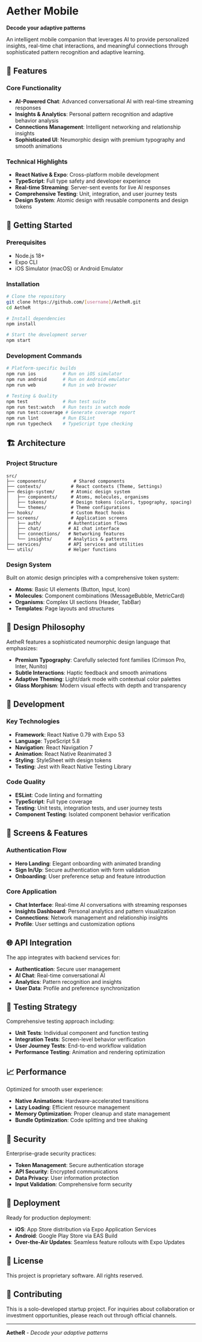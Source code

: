 # Aether Mobile

**Decode your adaptive patterns**

An intelligent mobile companion that leverages AI to provide personalized insights, real-time chat interactions, and meaningful connections through sophisticated pattern recognition and adaptive learning.

## 🌟 Features

### Core Functionality
- **AI-Powered Chat**: Advanced conversational AI with real-time streaming responses
- **Insights & Analytics**: Personal pattern recognition and adaptive behavior analysis  
- **Connections Management**: Intelligent networking and relationship insights
- **Sophisticated UI**: Neumorphic design with premium typography and smooth animations

### Technical Highlights
- **React Native & Expo**: Cross-platform mobile development
- **TypeScript**: Full type safety and developer experience
- **Real-time Streaming**: Server-sent events for live AI responses
- **Comprehensive Testing**: Unit, integration, and user journey tests
- **Design System**: Atomic design with reusable components and design tokens

## 🚀 Getting Started

### Prerequisites
- Node.js 18+ 
- Expo CLI
- iOS Simulator (macOS) or Android Emulator

### Installation

```bash
# Clone the repository
git clone https://github.com/[username]/AetheR.git
cd AetheR

# Install dependencies  
npm install

# Start the development server
npm start
```

### Development Commands

```bash
# Platform-specific builds
npm run ios          # Run on iOS simulator
npm run android      # Run on Android emulator  
npm run web          # Run in web browser

# Testing & Quality
npm test             # Run test suite
npm run test:watch   # Run tests in watch mode
npm run test:coverage # Generate coverage report
npm run lint         # Run ESLint
npm run typecheck    # TypeScript type checking
```

## 🏗️ Architecture

### Project Structure
```
src/
├── components/          # Shared components
├── contexts/           # React contexts (Theme, Settings)
├── design-system/      # Atomic design system
│   ├── components/     # Atoms, molecules, organisms
│   ├── tokens/         # Design tokens (colors, typography, spacing)
│   └── themes/         # Theme configurations
├── hooks/              # Custom React hooks
├── screens/            # Application screens
│   ├── auth/          # Authentication flows
│   ├── chat/          # AI chat interface
│   ├── connections/   # Networking features
│   └── insights/      # Analytics & patterns
├── services/          # API services and utilities
└── utils/             # Helper functions
```

### Design System
Built on atomic design principles with a comprehensive token system:
- **Atoms**: Basic UI elements (Button, Input, Icon)
- **Molecules**: Component combinations (MessageBubble, MetricCard)  
- **Organisms**: Complex UI sections (Header, TabBar)
- **Templates**: Page layouts and structures

## 🎨 Design Philosophy

AetheR features a sophisticated neumorphic design language that emphasizes:
- **Premium Typography**: Carefully selected font families (Crimson Pro, Inter, Nunito)
- **Subtle Interactions**: Haptic feedback and smooth animations
- **Adaptive Theming**: Light/dark mode with contextual color palettes
- **Glass Morphism**: Modern visual effects with depth and transparency

## 🔧 Development

### Key Technologies
- **Framework**: React Native 0.79 with Expo 53
- **Language**: TypeScript 5.8
- **Navigation**: React Navigation 7
- **Animation**: React Native Reanimated 3
- **Styling**: StyleSheet with design tokens
- **Testing**: Jest with React Native Testing Library

### Code Quality
- **ESLint**: Code linting and formatting
- **TypeScript**: Full type coverage
- **Testing**: Unit tests, integration tests, and user journey tests
- **Component Testing**: Isolated component behavior verification

## 📱 Screens & Features

### Authentication Flow
- **Hero Landing**: Elegant onboarding with animated branding
- **Sign In/Up**: Secure authentication with form validation
- **Onboarding**: User preference setup and feature introduction

### Core Application  
- **Chat Interface**: Real-time AI conversations with streaming responses
- **Insights Dashboard**: Personal analytics and pattern visualization
- **Connections**: Network management and relationship insights
- **Profile**: User settings and customization options

## 🌐 API Integration

The app integrates with backend services for:
- **Authentication**: Secure user management
- **AI Chat**: Real-time conversational AI
- **Analytics**: Pattern recognition and insights
- **User Data**: Profile and preference synchronization

## 🧪 Testing Strategy

Comprehensive testing approach including:
- **Unit Tests**: Individual component and function testing
- **Integration Tests**: Screen-level behavior verification  
- **User Journey Tests**: End-to-end workflow validation
- **Performance Testing**: Animation and rendering optimization

## 📈 Performance

Optimized for smooth user experience:
- **Native Animations**: Hardware-accelerated transitions
- **Lazy Loading**: Efficient resource management
- **Memory Optimization**: Proper cleanup and state management
- **Bundle Optimization**: Code splitting and tree shaking

## 🔐 Security

Enterprise-grade security practices:
- **Token Management**: Secure authentication storage
- **API Security**: Encrypted communications
- **Data Privacy**: User information protection
- **Input Validation**: Comprehensive form security

## 🚀 Deployment

Ready for production deployment:
- **iOS**: App Store distribution via Expo Application Services
- **Android**: Google Play Store via EAS Build
- **Over-the-Air Updates**: Seamless feature rollouts with Expo Updates

## 📄 License

This project is proprietary software. All rights reserved.

## 🤝 Contributing

This is a solo-developed startup project. For inquiries about collaboration or investment opportunities, please reach out through official channels.

---

**AetheR** - *Decode your adaptive patterns*